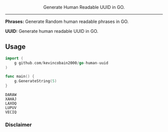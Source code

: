 <!-- <p align="center">
  <img alt="go-human-uuid" alt="human readable uuid in GO" src="https://imgur.com/fHfULta.png" width="160">
</p> -->

<p align="center">
  Generate Human Readable UUID in GO.
</p>

---

**Phrases:** Generate Random human readable phrases in GO.

**UUID:** Generate human readable UUID in GO.



## Usage

```go
import (
    g github.com/kevincobain2000/go-human-uuid
)

func main() {
    g.GenerateString(5)
}
```

```
DARAW
XAHAJ
LAXOQ
LUPUV
VECIQ
```

### Disclaimer
